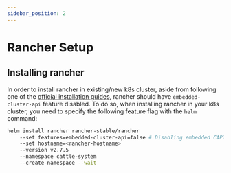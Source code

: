```yaml
---
sidebar_position: 2
---
```


# Rancher Setup

## Installing rancher

In order to install rancher in existing/new k8s cluster, aside from following one of the [official installation guides](https://ranchermanager.docs.rancher.com/pages-for-subheaders/installation-and-upgrade), rancher should have `embedded-cluster-api` feature disabled. To do so, when installing rancher in your k8s cluster, you need to specify the following feature flag with the `helm` command:

```bash
helm install rancher rancher-stable/rancher
	--set features=embedded-cluster-api=false # Disabling embedded CAPI feature
	--set hostname=<rancher-hostname>
	--version v2.7.5
	--namespace cattle-system
	--create-namespace --wait
```